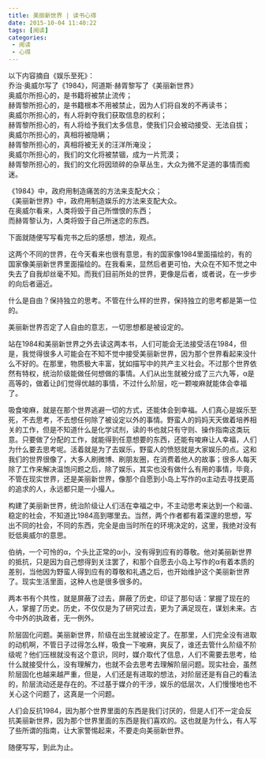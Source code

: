 ```yaml
---
title: 美丽新世界 | 读书心得
date: 2015-10-04 11:40:22
tags: [阅读]
categories: 
 - 阅读
 - 心得
---
```

以下内容摘自《娱乐至死》：  
乔治·奥威尔写了《1984》，阿道斯·赫胥黎写了《美丽新世界》  
奥威尔所担心的，是书籍将被禁止流传；  
赫胥黎所担心的，是书籍根本不用被禁止，因为人们将自发的不再读书；  
奥威尔所担心的，有人将剥夺我们获取信息的权利；  
赫胥黎所担心的，有人将给予我们太多信息，使我们只会被动接受、无法自拔；  
奥威尔所担心的，真相将被隐瞒；  
赫胥黎所担心的，真相将被无关的汪洋所淹没；  
奥威尔所担心的，我们的文化将被禁锢，成为一片荒漠；  
赫胥黎所担心的，我们的文化将因琐碎的杂草丛生，大众为微不足道的事情而痴迷。

《1984》中，政府用制造痛苦的方法来支配大众；  
《美丽新世界》中，政府用制造娱乐的方法来支配大众。  
在奥威尔看来，人类将毁于自己所憎恨的东西；  
而赫胥黎认为，人类将毁于自己所迷恋的东西。

下面就随便写写看完书之后的感想，想法，观点。

这两个不同的世界，在今天看来也很有意思，有的国家像1984里面描绘的，有的国家像美丽新世界里面描绘的。在我看来，显然后者更可怕，大众在不知不觉之中失去了自我却丝毫不知。而我们目前所处的世界，更像是后者，或者说，在一步步的向后者逼近。

什么是自由？保持独立的思考。不管在什么样的世界，保持独立的思考都是第一位的。

美丽新世界否定了人自由的意志，一切思想都是被设定的。

站在1984和美丽新世界之外去读这两本书，人们可能会无法接受活在1984，但是，我觉得很多人可能会在不知不觉中接受美丽新世界，因为那个世界看起来没什么不好的。在那里，物质极大丰富，犹如描写中的共产主义社会。不过那个世界依然有特权，统治阶级能做任何想做的事情。人们从出生就被分成了三六九等，α是高等的，做着让β们觉得优越的事情，不过什么阶层，吃一颗唆麻就能体会幸福了。

吸食唆麻，就是在那个世界逃避一切的方式，还能体会到幸福。人们真心是娱乐至死，不去思考，不去想任何除了被设定以外的事情。野蛮人的妈妈天天做着培养相关的工作，但是不知道什么是化学试剂，读的书也就只有守则、操作指南这类玩意。只要做了分配的工作，就能得到任意想要的东西，还能有唆麻让人幸福，人们为什么要去思考呢。活着就是为了去娱乐，野蛮人的愤怒就是大家娱乐的点。这和我们的世界很像了，大多人刷微博、刷朋友圈，在消费着他人的故事；很多人每天除了工作来解决温饱问题之后，除了娱乐，其实也没有做什么有用的事情，毕竟，不管在现实世界，还是美丽新世界，像那个自愿到小岛上写作的α主动去寻找更高的追求的人，永远都只是一小撮人。

构建了美丽新世界，统治阶级让人们活在幸福之中，不主动思考来达到一个和谐、稳定的社会，不知道比1984高到哪里去。当然，两个作者都有着深邃的思想，写出不同的社会，不同的东西，完全是由当时所在的环境决定的，这里，我绝对没有贬低奥威尔的意思。

伯纳，一个可怜的α，个头比正常的α小，没有得到应有的尊敬。他对美丽新世界的抵抗，只是因为自己想得到关注罢了，和那个自愿去小岛上写作的α有着本质的差别，当他因为野蛮人得到应有的尊敬和礼遇之后，也开始维护这个美丽新世界了。现实生活里面，这种人也是很多很多的。

两本书有个共性，就是屏蔽了过去，屏蔽了历史，印证了那句话：掌握了现在的人，掌握了历史。历史，不仅仅是为了研究过去，更为了满足现在，谋划未来。古今中外的执政者，无一例外。

阶层固化问题。美丽新世界，阶级在出生就被设定了。在那里，人们完全没有进取的动机啊，不管日子过得怎么样，吸食一下唆麻，爽反了，谁还去管什么阶级不阶级呢？他们压根就没有这个意识，同时，媒介取代了信息，人们不需要去思考，给什么就接受什么，没有理解力，也就不会去思考去理解阶层问题。现实社会，虽然阶层固化也越来越严重，但是，人们还是有进取的想法，对阶层还是有自己的看法的，阶层流动还是存在的。不过基于媒介的干涉，娱乐的低层次，人们慢慢地也不关心这个问题了，这真是一个问题。

人们会反抗1984，因为那个世界里面的东西是我们讨厌的，但是人们不一定会反抗美丽新世界，因为那个世界里面的东西是我们喜欢的。这也就是为什么，有人写了些所谓的指南，让大家警惕起来，不要走向美丽新世界。

随便写写，到此为止。